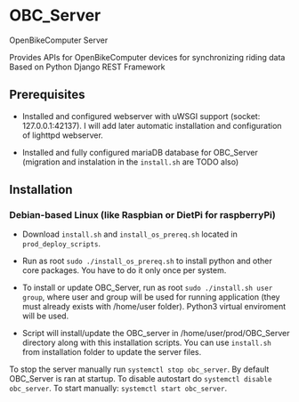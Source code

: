 # OBC_Server
OpenBikeComputer Server

Provides APIs for OpenBikeComputer devices for synchronizing riding data
Based on Python Django REST Framework

## Prerequisites

- Installed and configured webserver with uWSGI support (socket: 127.0.0.1:42137). I will add later automatic installation and configuration of lighttpd webserver.

- Installed and fully configured mariaDB database for OBC_Server (migration and instalation in the `install.sh` are TODO also)
## Installation

### Debian-based Linux (like Raspbian or DietPi for raspberryPi)

- Download `install.sh` and `install_os_prereq.sh` located in `prod_deploy_scripts`.

- Run as root `sudo ./install_os_prereq.sh` to install python and other core packages. You have to do it only once per system.

- To install or update OBC_Server, run as root `sudo ./install.sh user group`,  where user and group will be used for running application (they must already exists with /home/user folder). Python3 virtual enviroment will be used.

- Script will install/update the OBC_server in /home/user/prod/OBC_Server directory along with this installation scripts. You can use `install.sh` from installation folder to update the server files.

To stop the server manually run `systemctl stop obc_server`.
By default OBC_Server is ran at startup. To disable autostart do `systemctl disable obc_server`. To start manually: `systemctl start obc_server`.
